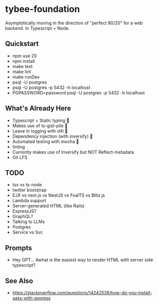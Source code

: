 # tybee-foundation

Asymptotically moving in the direction of "perfect 80/20" for a web backend.  In Typescript + Node.

## Quickstart
* npm use 20
* npm install
* make test
* make lint
* make runDev
* psql -U postgres 
* psql -U postgres -p 5432 -h localhost
* PGPASSWORD=password psql -U postgres -p 5432 -h localhost

## What's Already Here
* Typescript + Static typing 🎉
* Makes use of ts-gist-pile 🎉
* Leave in logging with d4l 🎉
* Dependency injection (with inversify) 🎉
* Automated testing with mocha 🎉
* linting 
* Currently makes use of Inversify but NOT Reflect-metadata
* Git LFS

## TODO
* tsx vs ts-node
* twitter bootstrap
* EJX vs next.js vs NestJS vs FoalTS vs Blitz.js
* Lambda support
* Server-generated HTML (like Rails)
* ExpressJS?
* GraphQL?
* Talking to LLMs
* Postgres
* Service vs Svc

## Prompts
* Hey GPT... Awhat is the easiest way to render HTML with server side typescript?


## See Also
* https://stackoverflow.com/questions/14242536/how-do-you-install-sass-with-express